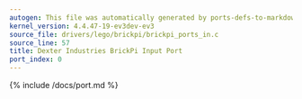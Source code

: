 ```yaml
---
autogen: This file was automatically generated by ports-defs-to-markdown.py
kernel_version: 4.4.47-19-ev3dev-ev3
source_file: drivers/lego/brickpi/brickpi_ports_in.c
source_line: 57
title: Dexter Industries BrickPi Input Port
port_index: 0
---
```


{% include /docs/port.md %}

